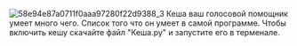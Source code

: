 ![58e94e87a0711f0aaa97280f22d9388_3](https://github.com/user-attachments/assets/53b1f772-44fb-447f-8a71-4da74522a6f2)
Кеша ваш голосовой помощник умеет много чего. Список того что он умеет в самой программе. Чтобы включить кешу скачайте файл "Кеша.py" и запустите его в терменале.
